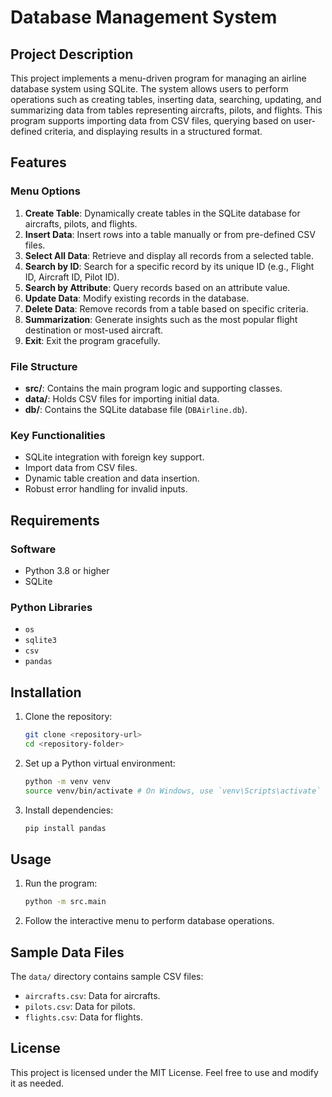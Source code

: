 # Database Management System

## Project Description

This project implements a menu-driven program for managing an airline database system using SQLite. The system allows users to perform operations such as creating tables, inserting data, searching, updating, and summarizing data from tables representing aircrafts, pilots, and flights. This program supports importing data from CSV files, querying based on user-defined criteria, and displaying results in a structured format.

## Features

### Menu Options
1. **Create Table**: Dynamically create tables in the SQLite database for aircrafts, pilots, and flights.
2. **Insert Data**: Insert rows into a table manually or from pre-defined CSV files.
3. **Select All Data**: Retrieve and display all records from a selected table.
4. **Search by ID**: Search for a specific record by its unique ID (e.g., Flight ID, Aircraft ID, Pilot ID).
5. **Search by Attribute**: Query records based on an attribute value.
6. **Update Data**: Modify existing records in the database.
7. **Delete Data**: Remove records from a table based on specific criteria.
8. **Summarization**: Generate insights such as the most popular flight destination or most-used aircraft.
9. **Exit**: Exit the program gracefully.

### File Structure
- **src/**: Contains the main program logic and supporting classes.
- **data/**: Holds CSV files for importing initial data.
- **db/**: Contains the SQLite database file (`DBAirline.db`).

### Key Functionalities
- SQLite integration with foreign key support.
- Import data from CSV files.
- Dynamic table creation and data insertion.
- Robust error handling for invalid inputs.

## Requirements

### Software
- Python 3.8 or higher
- SQLite

### Python Libraries
- `os`
- `sqlite3`
- `csv`
- `pandas`

## Installation

1. Clone the repository:
   ```bash
   git clone <repository-url>
   cd <repository-folder>
   ```

2. Set up a Python virtual environment:
   ```bash
   python -m venv venv
   source venv/bin/activate # On Windows, use `venv\Scripts\activate`
   ```

3. Install dependencies:
   ```bash
   pip install pandas
   ```

## Usage

1. Run the program:
   ```bash
   python -m src.main
   ```

2. Follow the interactive menu to perform database operations.

## Sample Data Files

The `data/` directory contains sample CSV files:
- `aircrafts.csv`: Data for aircrafts.
- `pilots.csv`: Data for pilots.
- `flights.csv`: Data for flights.

## License
This project is licensed under the MIT License. Feel free to use and modify it as needed.

